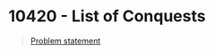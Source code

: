 10420 - List of Conquests
=======

> [Problem statement](http://uva.onlinejudge.org/index.php?option=com_onlinejudge&Itemid=8&page=show_problem&category=24&problem=1361&mosmsg=Submission+received+with+ID+10293174)

